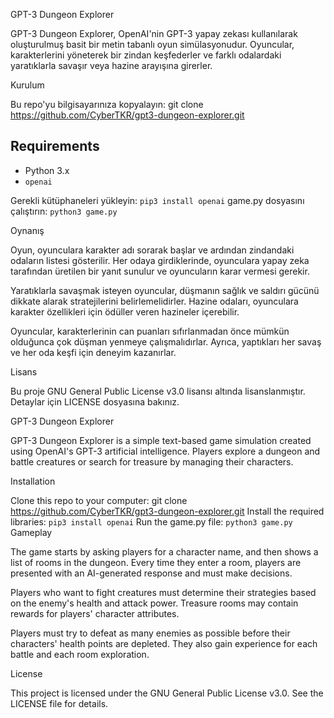 GPT-3 Dungeon Explorer

GPT-3 Dungeon Explorer, OpenAI'nin GPT-3 yapay zekası kullanılarak oluşturulmuş basit bir metin tabanlı oyun simülasyonudur. Oyuncular, karakterlerini yöneterek bir zindan keşfederler ve farklı odalardaki yaratıklarla savaşır veya hazine arayışına girerler.

Kurulum

Bu repo'yu bilgisayarınıza kopyalayın: git clone https://github.com/CyberTKR/gpt3-dungeon-explorer.git


## Requirements

- Python 3.x
- `openai`

Gerekli kütüphaneleri yükleyin: `pip3 install openai`
game.py dosyasını çalıştırın: `python3 game.py`

Oynanış

Oyun, oyunculara karakter adı sorarak başlar ve ardından zindandaki odaların listesi gösterilir. Her odaya girdiklerinde, oyunculara yapay zeka tarafından üretilen bir yanıt sunulur ve oyuncuların karar vermesi gerekir.

Yaratıklarla savaşmak isteyen oyuncular, düşmanın sağlık ve saldırı gücünü dikkate alarak stratejilerini belirlemelidirler. Hazine odaları, oyunculara karakter özellikleri için ödüller veren hazineler içerebilir.

Oyuncular, karakterlerinin can puanları sıfırlanmadan önce mümkün olduğunca çok düşman yenmeye çalışmalıdırlar. Ayrıca, yaptıkları her savaş ve her oda keşfi için deneyim kazanırlar.

Lisans

Bu proje GNU General Public License v3.0 lisansı altında lisanslanmıştır. Detaylar için LICENSE dosyasına bakınız.


GPT-3 Dungeon Explorer

GPT-3 Dungeon Explorer is a simple text-based game simulation created using OpenAI's GPT-3 artificial intelligence. Players explore a dungeon and battle creatures or search for treasure by managing their characters.

Installation

Clone this repo to your computer: git clone https://github.com/CyberTKR/gpt3-dungeon-explorer.git
Install the required libraries:  `pip3 install openai`
Run the game.py file: `python3 game.py`
Gameplay

The game starts by asking players for a character name, and then shows a list of rooms in the dungeon. Every time they enter a room, players are presented with an AI-generated response and must make decisions.

Players who want to fight creatures must determine their strategies based on the enemy's health and attack power. Treasure rooms may contain rewards for players' character attributes.

Players must try to defeat as many enemies as possible before their characters' health points are depleted. They also gain experience for each battle and each room exploration.

License

This project is licensed under the GNU General Public License v3.0. See the LICENSE file for details.
